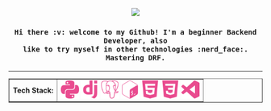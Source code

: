 <p align="center"><img src="https://media.giphy.com/media/2HEAHnj8FOmL6/giphy.gif"><p>

<h4 align="center">
  <samp>
    Hi there :v: welcome to my Github! I'm a beginner Backend Developer, also<br>like to try myself in other technologies :nerd_face:. Mastering DRF.
  </samp>
</h4>

--------------------------------------------------------------------------------------

<table align="center" border>
  <tr>
    <td valign="middle">
      <strong>Tech Stack:</strong>
    </td>  
    <td valign="middle">
    <img width="36" src="https://github.com/Tvo-Po/Tvo-Po/blob/main/assets/icons/python.svg">
    <img width="36" src="https://github.com/Tvo-Po/Tvo-Po/blob/main/assets/icons/django.svg">
    <img width="36" src="https://github.com/Tvo-Po/Tvo-Po/blob/main/assets/icons/postgresql.svg">
    <img width="36" src="https://github.com/Tvo-Po/Tvo-Po/blob/main/assets/icons/gnubash.svg">
    <img width="36" src="https://github.com/Tvo-Po/Tvo-Po/blob/main/assets/icons/html5.svg">
    <img width="36" src="https://github.com/Tvo-Po/Tvo-Po/blob/main/assets/icons/css3.svg">
    <img width="36" src="https://github.com/Tvo-Po/Tvo-Po/blob/main/assets/icons/visualstudiocode.svg">
    </td>
  </tr>  
</table>
